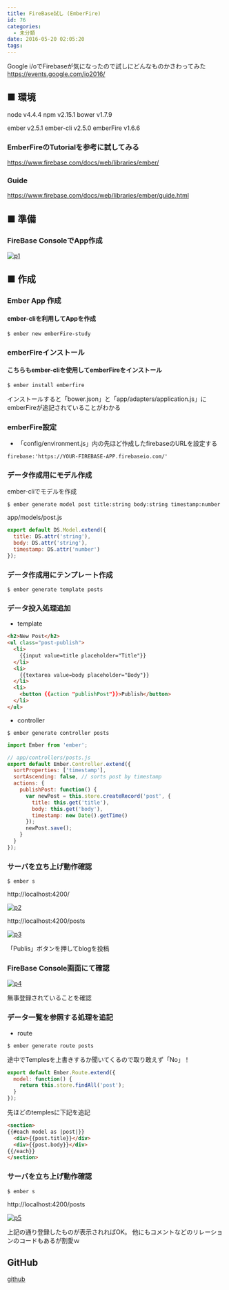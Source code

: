 ```yaml
---
title: FireBase試し (EmberFire)
id: 76
categories:
  - 未分類
date: 2016-05-20 02:05:20
tags:
---
```


Google i/oでFirebaseが気になったので試しにどんなものかさわってみた
https://events.google.com/io2016/

## ■ 環境

node v4.4.4
npm v2.15.1
bower v1.7.9

ember v2.5.1
ember-cli v2.5.0
emberFire v1.6.6

### EmberFireのTutorialを参考に試してみる

https://www.firebase.com/docs/web/libraries/ember/

### Guide

https://www.firebase.com/docs/web/libraries/ember/guide.html

## ■ 準備

### FireBase ConsoleでApp作成

[
![p1](http://tetuo41.com/wp-content/uploads/2016/05/p1-300x141.png)
](http://tetuo41.com/wp-content/uploads/2016/05/p1.png)

## ■ 作成

### Ember App 作成

#### ember-cliを利用してAppを作成
```
$ ember new emberFire-study
```

### emberFireインストール

#### こちらもember-cliを使用してemberFireをインストール

```
$ ember install emberfire
```

インストールすると「bower.json」と「app/adapters/application.js」に
emberFireが追記されていることがわかる

### emberFire設定

*   「config/environment.js」内の先ほど作成したfirebaseのURLを設定する
```
firebase:'https://YOUR-FIREBASE-APP.firebaseio.com/'
```

### データ作成用にモデル作成

ember-cliでモデルを作成
```
$ ember generate model post title:string body:string timestamp:number
```

app/models/post.js
```javascript
export default DS.Model.extend({
  title: DS.attr('string'),
  body: DS.attr('string'),
  timestamp: DS.attr('number')
});
```

### データ作成用にテンプレート作成

```
$ ember generate template posts
```

### データ投入処理追加

*   template

```html
<h2>New Post</h2>
<ul class="post-publish">
  <li>
    {{input value=title placeholder="Title"}}
  </li>
  <li>
    {{textarea value=body placeholder="Body"}}
  </li>
  <li>
    <button {{action "publishPost"}}>Publish</button>
  </li>
</ul>
```

*   controller
```
$ ember generate controller posts
```
```javascript
import Ember from 'ember';

// app/controllers/posts.js
export default Ember.Controller.extend({
  sortProperties: ['timestamp'],
  sortAscending: false, // sorts post by timestamp
  actions: {
    publishPost: function() {
      var newPost = this.store.createRecord('post', {
        title: this.get('title'),
        body: this.get('body'),
        timestamp: new Date().getTime()
      });
      newPost.save();
    }
  }
});
```

### サーバを立ち上げ動作確認

```
$ ember s
```

http://localhost:4200/

[
![p2](http://tetuo41.com/wp-content/uploads/2016/05/p2-300x186.png)
](http://tetuo41.com/wp-content/uploads/2016/05/p2.png)

http://localhost:4200/posts

[
![p3](http://tetuo41.com/wp-content/uploads/2016/05/p3.png)
](http://tetuo41.com/wp-content/uploads/2016/05/p3.png)

「Publis」ボタンを押してblogを投稿

### FireBase Console画面にて確認

[
![p4](http://tetuo41.com/wp-content/uploads/2016/05/p4-300x124.png)
](http://tetuo41.com/wp-content/uploads/2016/05/p4.png)

無事登録されていることを確認

### データ一覧を参照する処理を追記

* route
```
$ ember generate route posts
```

途中でTemplesを上書きするか聞いてくるので取り敢えず「No」！
```javascript
export default Ember.Route.extend({
  model: function() {
    return this.store.findAll('post');
  }
});
```

先ほどのtemplesに下記を追記
```html
<section>
{{#each model as |post|}}
  <div>{{post.title}}</div>
  <div>{{post.body}}</div>
{{/each}}
</section>
```

### サーバを立ち上げ動作確認

```
$ ember s
```
http://localhost:4200/posts

[
![p5](http://tetuo41.com/wp-content/uploads/2016/05/p5-245x300.png)
](http://tetuo41.com/wp-content/uploads/2016/05/p5.png)

上記の通り登録したものが表示されればOK。
他にもコメントなどのリレーションのコードもあるが割愛ｗ

## GitHub

[github](https://github.com/tetuo41/emberFire-study)